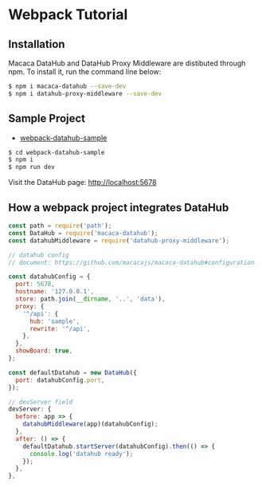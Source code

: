 # Webpack Tutorial

## Installation

Macaca DataHub and DataHub Proxy Middleware are distibuted through npm. To install it, run the command line below:

```bash
$ npm i macaca-datahub --save-dev
$ npm i datahub-proxy-middleware --save-dev
```

## Sample Project

- [webpack-datahub-sample](//github.com/macaca-sample/webpack-datahub-sample)

```bash
$ cd webpack-datahub-sample
$ npm i
$ npm run dev
```

Visit the DataHub page: [http://localhost:5678](http://localhost:5678)

## How a webpack project integrates DataHub

```javascript
const path = require('path');
const DataHub = require('macaca-datahub');
const datahubMiddleware = require('datahub-proxy-middleware');

// datahub config
// document: https://github.com/macacajs/macaca-datahub#configuration

const datahubConfig = {
  port: 5678,
  hostname: '127.0.0.1',
  store: path.join(__dirname, '..', 'data'),
  proxy: {
    '^/api': {
      hub: 'sample',
      rewrite: '^/api',
    },
  },
  showBoard: true,
};

const defaultDatahub = new DataHub({
  port: datahubConfig.port,
});

// devServer field
devServer: {
  before: app => {
    datahubMiddleware(app)(datahubConfig);
  },
  after: () => {
    defaultDatahub.startServer(datahubConfig).then(() => {
      console.log('datahub ready');
    });
  },
},
```
